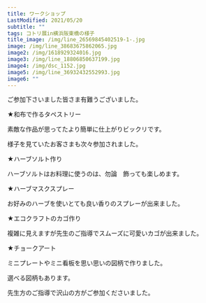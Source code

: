 ```yaml
---
title: ワークショップ
LastModified: 2021/05/20
subtitle: ""
tags: コトリ展in横浜阪東橋の様子
title_image: /img/line_26569845402519-1-.jpg
image: /img/line_38683675862065.jpg
image2: /img/1618929324016.jpg
image3: /img/line_18806850637199.jpg
image4: /img/dsc_1152.jpg
image5: /img/line_36932432552993.jpg
image6: ""
---
```

ご参加下さいました皆さま有難うございました。

★和布で作るタペストリー

素敵な作品が思ってたより簡単に仕上がりビックリです。

様子を見ていたお客さまも次々参加されました。

★ハーブソルト作り

ハーブソルトはお料理に使うのは、勿論　飾っても楽しめます。

★ハーブマスクスプレー

お好みのハーブを使いとても良い香りのスプレーが出来ました。

★エコクラフトのカゴ作り

複雑に見えますが先生のご指導でスムーズに可愛いカゴが出来ました。

★チョークアート

ミニプレートやミニ看板を思い思いの図柄で作りました。

選べる図柄もあります。

先生方のご指導で沢山の方がご参加くださいました。